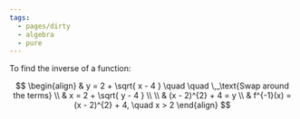 ```yaml
---
tags:
  - pages/dirty
  - algebra
  - pure
---
```


To find the inverse of a function:

$$
\begin{align}
 & y = 2 + \sqrt{ x - 4 } \quad \quad  \,_\text{Swap around the terms} \\
 & x = 2 + \sqrt{ y - 4 } \\ \\ 
 & (x - 2)^{2} + 4 = y \\ 
 & f^{-1}(x) = (x - 2)^{2} + 4, \quad  x > 2
\end{align}
$$

